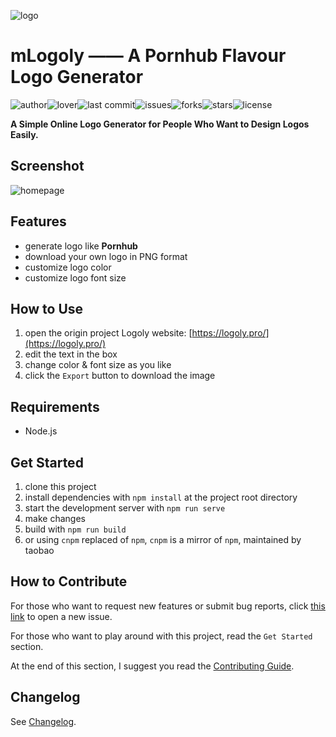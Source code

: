 <p class="text-align:center">
<img src="https://github.com/guobinhit/mlogoly/blob/master/src/assets/mlogoly-pro.png" alt="logo" title="logo" />
</a>

# mLogoly —— A Pornhub Flavour Logo Generator

![author](https://img.shields.io/badge/author-chariesgavin-blueviolet.svg)![lover](https://img.shields.io/badge/lover-xiaoxue-red.svg)![last commit](https://img.shields.io/github/last-commit/guobinhit/mlogoly.svg)![issues](https://img.shields.io/github/issues/guobinhit/mlogoly.svg)![forks](https://img.shields.io/github/forks/guobinhit/mlogoly)![stars](https://img.shields.io/github/stars/guobinhit/mlogoly.svg)![license](https://img.shields.io/github/license/guobinhit/mlogoly)

**A Simple Online Logo Generator for People Who Want to Design Logos Easily.**

## Screenshot

![homepage](https://github.com/guobinhit/mlogoly/blob/master/src/assets/homepage.png)

## Features

- generate logo like **Pornhub**
- download your own logo in PNG format
- customize logo color
- customize logo font size

## How to Use

1. open the origin project Logoly website: [https://logoly.pro/](https://logoly.pro/)
2. edit the text in the box
3. change color & font size as you like
4. click the `Export` button to download the image


## Requirements

- Node.js

## Get Started

1. clone this project
2. install dependencies with `npm install` at the project root directory
3. start the development server with `npm run serve`
4. make changes
5. build with `npm run build`
6. or using `cnpm` replaced of `npm`, `cnpm` is a mirror of `npm`, maintained by taobao  


## How to Contribute 

For those who want to request new features or submit bug reports, click [this link](https://github.com/guobinhit/mlogoly/issues/new/choose) to open a new issue.

For those who want to play around with this project, read the `Get Started` section.

At the end of this section, I suggest you read the [Contributing Guide](Contributing.md).

## Changelog

See [Changelog](Changelog.md).


